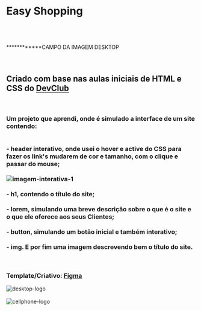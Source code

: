 <h1>Easy Shopping</h1>
<br>
<br>
<br>
************CAMPO DA IMAGEM DESKTOP
<br>
<br>
<br>
<h2>Criado com base nas aulas iniciais de HTML e CSS do <a href="https://rodolfomori.com.br/devclub">DevClub</a> </h2>
<br>

<h3>Um projeto que aprendi, onde é simulado a interface de um site contendo:
<br>
<br>
<br>
  - header interativo, onde usei o hover e active do CSS para fazer os link's mudarem de cor e tamanho, com o clique e passar do mouse; 
<br>
<br>
  <img src="https://raw.githubusercontent.com/rafaelepsouza/easy-shopping/9a9ce726f7c1be85fab56bf9c6f5f1db6a27a162/asset/Desktop-2.png" alt="imagem-interativa-1">  
<br>
<br>
  - h1, contendo o título do site;
  <br>
  <br>
  - lorem, simulando uma breve descrição sobre o que é o site e o que ele oferece aos seus Clientes;
  <br>
  <br>
  - button, simulando um botão inicial e também interativo;
  <br>
  <br>
  - img. E por fim uma imagem descrevendo bem o título do site.
 <br>
 <br>
 <br>
  
  Template/Criativo: <a href="https://figma.com">Figma</a> </h3>
<img src="https://github.com/rafaelepsouza/easy-shopping/blob/master/asset/Desktop.png?raw=true" alt="desktop-logo">
<br>
<br>
<img src="https://github.com/rafaelepsouza/easy-shopping/blob/master/asset/Cellphone.png?raw=true" alt="cellphone-logo">




  
